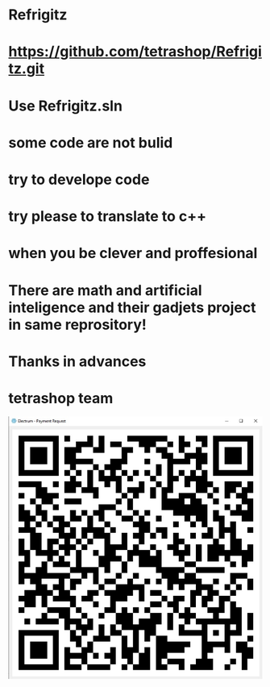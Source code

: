 # Refrigitz
# https://github.com/tetrashop/Refrigitz.git
# Use Refrigitz.sln
# some code are not bulid
# try to develope code
# try please to translate to c++
# when you be clever and proffesional
# There are math and artificial inteligence and their gadjets project in same reprository! 
# Thanks in advances 
# tetrashop team
![Donate](https://github.com/tetrashop/Refrigitz/blob/Othermaster/Donate.jpg)

